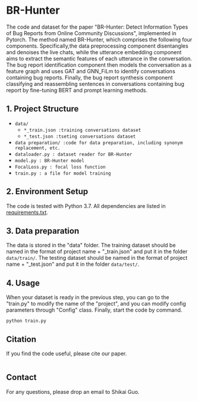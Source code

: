 # BR-Hunter

The code and dataset for the paper "BR-Hunter: Detect Information Types of Bug Reports from Online Community Discussions", implemented in Pytorch. The method named BR-Hunter, which comprises the following four components. Specifically,the data preprocessing component disentangles and denoises the live chats, while the utterance embedding component aims to extract the semantic features of each utterance in the conversation. The bug report identification component then models the conversation as
a feature graph and uses GAT and GNN_FiLm to identify conversations containing bug reports. Finally, the bug report synthesis component classifying and reassembling sentences in conversations containing bug report by fine-tuning BERT and prompt learning methods.

## 1. Project Structure
- `data/`
	- `*_train.json :training conversations dataset`
	- `*_test.json :tseting conversations dataset`
- `data preparation/ :code for data preparation, including synonym replacement, etc.`
- `dataloader.py : dataset reader for BR-Hunter`
- `model.py : BR-Hunter model`
- `FocalLoss.py : focal loss function`
- `train.py : a file for model training`

## 2. Environment Setup

The code is tested with Python 3.7. All dependencies are listed in [requirements.txt](requirements.txt).

## 3. Data preparation
The data is stored in the "data" folder. The training dataset should be named in the format of project name + "_train.json" and put it in the folder `data/train/`. 
The testing dataset should be named in the format of project name + "_test.json" and put it in the folder `data/test/`.


## 4. Usage
When your dataset is ready in the previous step, you can go to the "train.py" to modify the name of the "project", and you can modify config parameters through "Config" class. Finally, start the code by command.


```
python train.py
```

## Citation

If you find the code useful, please cite our paper.
```

```

## Contact

For any questions, please drop an email to Shikai Guo.
